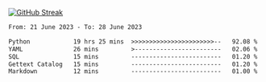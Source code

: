 [![GitHub Streak](https://streak-stats.demolab.com?user=renren-017&theme=sea&hide_border=true&background=DD272700)](https://git.io/streak-stats)

<!--START_SECTION:waka-->

```txt
From: 21 June 2023 - To: 28 June 2023

Python            19 hrs 25 mins  >>>>>>>>>>>>>>>>>>>>>>>--   92.08 %
YAML              26 mins         >------------------------   02.06 %
SQL               15 mins         -------------------------   01.20 %
Gettext Catalog   15 mins         -------------------------   01.20 %
Markdown          12 mins         -------------------------   01.00 %
```

<!--END_SECTION:waka-->
